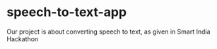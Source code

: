 # speech-to-text-app
Our project is about converting speech to text, as given in Smart India Hackathon
